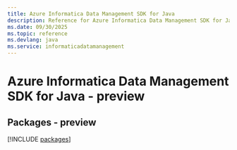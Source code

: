 ```yaml
---
title: Azure Informatica Data Management SDK for Java
description: Reference for Azure Informatica Data Management SDK for Java
ms.date: 09/30/2025
ms.topic: reference
ms.devlang: java
ms.service: informaticadatamanagement
---
```

# Azure Informatica Data Management SDK for Java - preview
## Packages - preview
[!INCLUDE [packages](informatica-data-management-index.md)]